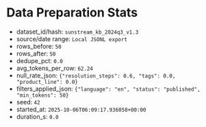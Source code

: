 # Data Preparation Stats

- dataset_id/hash: `sunstream_kb_2024q3_v1.3`
- source/date range: `Local JSONL export`
- rows_before: `50`
- rows_after: `50`
- dedupe_pct: `0.0`
- avg_tokens_per_row: `62.24`
- null_rate_json: `{"resolution_steps": 0.6, "tags": 0.0, "product_line": 0.0}`
- filters_applied_json: `{"language": "en", "status": "published", "min_tokens": 50}`
- seed: `42`
- started_at: `2025-10-06T06:09:17.936058+00:00`
- duration_s: `0.0`
